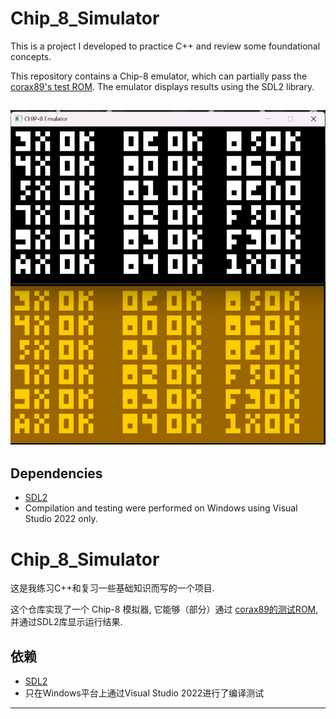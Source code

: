 # Chip_8_Simulator

This is a project I developed to practice C++ and review some foundational concepts.

This repository contains a Chip-8 emulator, which can partially pass the [corax89's test ROM](https://github.com/corax89/chip8-test-rom). The emulator displays results using the SDL2 library.

![The result](img1.png)
---

## Dependencies

* [SDL2](https://www.libsdl.org/)
* Compilation and testing were performed on Windows using Visual Studio 2022 only.
# Chip_8_Simulator

这是我练习C++和复习一些基础知识而写的一个项目.

这个仓库实现了一个 Chip-8 模拟器, 它能够（部分）通过 [corax89的测试ROM](https://github.com/corax89/chip8-test-rom), 并通过SDL2库显示运行结果.

## 依赖

* [SDL2](https://www.libsdl.org/)
* 只在Windows平台上通过Visual Studio 2022进行了编译测试

---



